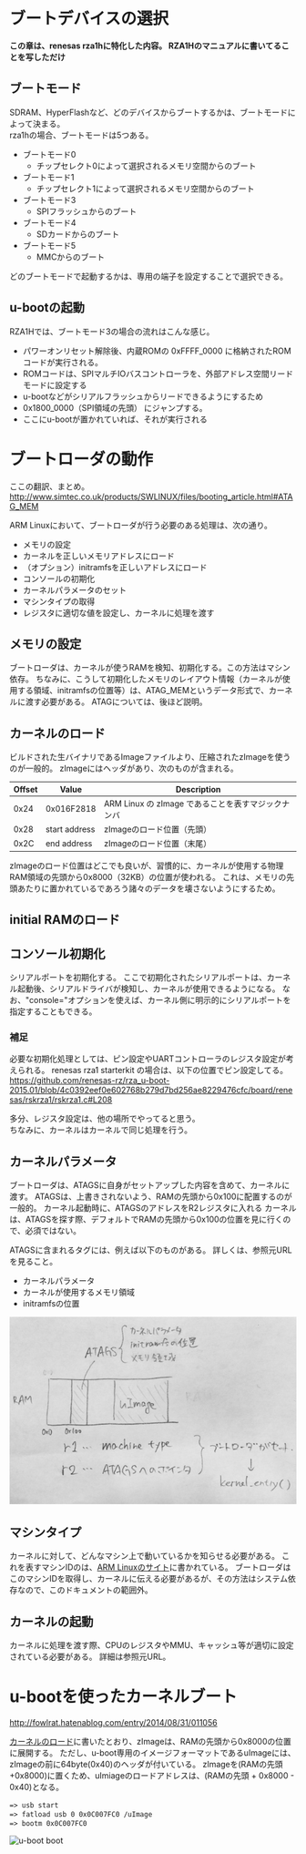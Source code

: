 # ブートデバイスの選択
**この章は、renesas rza1hに特化した内容。
RZA1Hのマニュアルに書いてることを写しただけ**

## ブートモード

SDRAM、HyperFlashなど、どのデバイスからブートするかは、ブートモードによって決まる。  
rza1hの場合、ブートモードは5つある。
* ブートモード0
  * チップセレクト0によって選択されるメモリ空間からのブート
* ブートモード1
  * チップセレクト1によって選択されるメモリ空間からのブート
* ブートモード3
  * SPIフラッシュからのブート
* ブートモード4
  * SDカードからのブート
* ブートモード5
  * MMCからのブート
  
どのブートモードで起動するかは、専用の端子を設定することで選択できる。

## u-bootの起動
RZA1Hでは、ブートモード3の場合の流れはこんな感じ。

* パワーオンリセット解除後、内蔵ROMの 0xFFFF_0000 に格納されたROMコードが実行される。
* ROMコードは、SPIマルチIOバスコントローラを、外部アドレス空間リードモードに設定する
 * u-bootなどがシリアルフラッシュからリードできるようにするため
* 0x1800_0000（SPI領域の先頭） にジャンプする。
 * ここにu-bootが置かれていれば、それが実行される


# ブートローダの動作
ここの翻訳、まとめ。  
http://www.simtec.co.uk/products/SWLINUX/files/booting_article.html#ATAG_MEM  

ARM Linuxにおいて、ブートローダが行う必要のある処理は、次の通り。
* メモリの設定
* カーネルを正しいメモリアドレスにロード
* （オプション）initramfsを正しいアドレスにロード
* コンソールの初期化
* カーネルパラメータのセット
* マシンタイプの取得
* レジスタに適切な値を設定し、カーネルに処理を渡す

## メモリの設定
ブートローダは、カーネルが使うRAMを検知、初期化する。この方法はマシン依存。
ちなみに、こうして初期化したメモリのレイアウト情報（カーネルが使用する領域、initramfsの位置等）は、ATAG_MEMというデータ形式で、カーネルに渡す必要がある。
ATAGについては、後ほど説明。

## カーネルのロード
ビルドされた生バイナリであるImageファイルより、圧縮されたzImageを使うのが一般的。
zImageにはヘッダがあり、次のものが含まれる。  

| Offset | Value | Description |
| ---- | ---- | ---- |
| 0x24 | 0x016F2818 | ARM Linux の zImage であることを表すマジックナンバ |
| 0x28 | start address | zImageのロード位置（先頭） |
| 0x2C | end address | zImageのロード位置（末尾） |

zImageのロード位置はどこでも良いが、習慣的に、カーネルが使用する物理RAM領域の先頭から0x8000（32KB）の位置が使われる。
これは、メモリの先頭あたりに置かれているであろう諸々のデータを壊さないようにするため。

## initial RAMのロード

## コンソール初期化
シリアルポートを初期化する。
ここで初期化されたシリアルポートは、カーネル起動後、シリアルドライバが検知し、カーネルが使用できるようになる。
なお、"console="オプションを使えば、カーネル側に明示的にシリアルポートを指定することもできる。

### 補足
必要な初期化処理としては、ピン設定やUARTコントローラのレジスタ設定が考えられる。
renesas rza1 starterkit の場合は、以下の位置でピン設定してる。  
https://github.com/renesas-rz/rza_u-boot-2015.01/blob/4c0392eef0e602768b279d7bd256ae8229476cfc/board/renesas/rskrza1/rskrza1.c#L208

多分、レジスタ設定は、他の場所でやってると思う。  
ちなみに、カーネルはカーネルで同じ処理を行う。


## カーネルパラメータ
ブートローダは、ATAGSに自身がセットアップした内容を含めて、カーネルに渡す。
ATAGSは、上書きされないよう、RAMの先頭から0x100に配置するのが一般的。
カーネル起動時に、ATAGSのアドレスをR2レジスタに入れる
カーネルは、ATAGSを探す際、デフォルトでRAMの先頭から0x100の位置を見に行くので、必須ではない。

ATAGSに含まれるタグには、例えば以下のものがある。
詳しくは、参照元URLを見ること。
* カーネルパラメータ
* カーネルが使用するメモリ領域
* initramfsの位置

![atags](https://github.com/mozomozo101/kernel_docs/blob/master/images/IMG_1141.jpg)

## マシンタイプ
カーネルに対して、どんなマシン上で動いているかを知らせる必要がある。
これを表すマシンIDのは、[ARM Linuxのサイト](http://www.arm.linux.org.uk/developer/machines/)に書かれている。
ブートローダはこのマシンIDを取得し、カーネルに伝える必要があるが、その方法はシステム依存なので、このドキュメントの範囲外。

## カーネルの起動
カーネルに処理を渡す際、CPUのレジスタやMMU、キャッシュ等が適切に設定されている必要がある。
詳細は参照元URL。


# u-bootを使ったカーネルブート
http://fowlrat.hatenablog.com/entry/2014/08/31/011056

[カーネルのロード](#カーネルのロード)に書いたとおり、zImageは、RAMの先頭から0x8000の位置に展開する。
ただし、u-boot専用のイメージフォーマットであるuImageには、zImageの前に64byte(0x40)のヘッダが付いている。
zImageを(RAMの先頭+0x8000)に置くため、uImiageのロードアドレスは、(RAMの先頭 + 0x8000 - 0x40)となる。

```
=> usb start
=> fatload usb 0 0x0C007FC0 /uImage
=> bootm 0x0C007FC0
```
![u-boot boot](https://github.com/mozomozo101/tech_memo/blob/master/images/IMG_1142.jpg)



